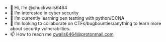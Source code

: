 - 👋 Hi, I’m @chuckwalls6464
- 👀 I’m interested in cyber security
- 🌱 I’m currently learning pen testting with python/CCNA
- 💞️ I’m looking to collaborate on CTFs/bugbounties/anything to learn more about security vulnerabilties.
- 📫 How to reach me cwalls6464@protonmail.com

<!---
chuckwalls6464/chuckwalls6464 is a ✨ special ✨ repository because its `README.md` (this file) appears on your GitHub profile.
You can click the Preview link to take a look at your changes.
--->
